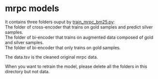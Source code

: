 # mrpc models 
It contains three folders ouput by [train_mrpc_bm25.py](../train_mrpc_bm25.py):  
The folder of cross-encoder that trains on gold samples and predict silver samples.    
The folder of bi-encoder that trains on augmented data composed of gold and silver samples.    
The folder of bi-encoder that only trains on gold samples.  <br>

The data.tsv is the cleaned original mrpc data.

When you want to retrain the model, please delete all the folders in this directory but not data.


